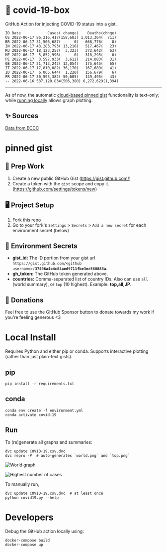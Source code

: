 # 🏥 covid-19-box

GitHub Action for injecting COVID-19 status into a gist.

```
ID Date            Cases( change)    Deaths(chnge)
US 2022-06-17 86,216,417(158,683) 1,013,364(  711)
BR 2022-06-17 31,506,687(      0)   668,776(    0)
IN 2022-06-17 43,283,793( 13,216)   517,467(   23)
RU 2022-06-17 18,123,257(  3,323)   372,642(   63)
ME 2022-06-17  5,852,996(      0)   318,295(    0)
PE 2022-06-17  3,597,933(  3,612)   214,083(   31)
GB 2022-06-17 21,713,242( 12,054)   175,645(   65)
IT 2022-06-17 17,810,082( 36,170)   167,689(   41)
ID 2022-06-17  6,065,644(  1,220)   156,679(    6)
FR 2022-06-17 30,593,382( 50,605)   149,495(   43)
-- 2022-06-16 537,128,834(506,380) 6,272,629(1,394)
```

---

As of now, the automatic [cloud-based pinned gist](#pinned-gist) functionality is text-only;
while [running locally](#local-install) allows graph plotting.

## ✨ Sources

[Data from ECDC](https://www.ecdc.europa.eu/en/publications-data/download-todays-data-geographic-distribution-covid-19-cases-worldwide)

# pinned gist

## 🎒 Prep Work
1. Create a new public GitHub Gist (https://gist.github.com/)
1. Create a token with the `gist` scope and copy it. (https://github.com/settings/tokens/new)

## 🖥 Project Setup
1. Fork this repo
1. Go to your fork's `Settings` > `Secrets` > `Add a new secret` for each environment secret (below)

## 🤫 Environment Secrets
- **gist_id:** The ID portion from your gist url `https://gist.github.com/<github username>/`**`37496a4e4c84aed9711fbe3ec560888a`**.
- **gh_token:** The GitHub token generated above.
- **countries:** Comma-separated list of country IDs. Also can use `all` (world summary), or `top` (10 highest). Example: **top,all,JP**.

## 💸 Donations

Feel free to use the GitHub Sponsor button to donate towards my work if you're feeling generous <3

# Local Install

Requires Python and either pip or conda. Supports interactive plotting (rather than just plain-text gists).

## pip

```
pip install -r requirements.txt
```

## conda

```
conda env create -f environment.yml
conda activate covid-19
```

## Run

To (re)generate all graphs and summaries:

```
dvc update COVID-19.csv.dvc
dvc repro -P  # auto-generates `world.png` and `top.png`
```

![World graph](world.png)

![Highest number of cases](top.png)

To manually run,

```
dvc update COVID-19.csv.dvc  # at least once
python covid19.py --help
```

# Developers

Debug the GitHub action locally using:

```
docker-compose build
docker-compose up
```
